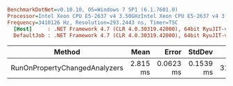 ``` ini

BenchmarkDotNet=v0.10.10, OS=Windows 7 SP1 (6.1.7601.0)
Processor=Intel Xeon CPU E5-2637 v4 3.50GHzIntel Xeon CPU E5-2637 v4 3.50GHz, ProcessorCount=16
Frequency=3410126 Hz, Resolution=293.2443 ns, Timer=TSC
  [Host]     : .NET Framework 4.7 (CLR 4.0.30319.42000), 64bit RyuJIT-v4.7.2117.0
  DefaultJob : .NET Framework 4.7 (CLR 4.0.30319.42000), 64bit RyuJIT-v4.7.2117.0


```
|                        Method |     Mean |     Error |    StdDev |   Gen 0 | Allocated |
|------------------------------ |---------:|----------:|----------:|--------:|----------:|
| RunOnPropertyChangedAnalyzers | 2.815 ms | 0.0623 ms | 0.1539 ms | 31.2500 | 211.31 KB |
